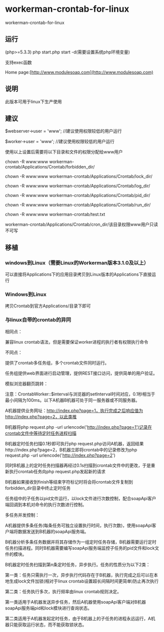 # workerman-crontab-for-linux
workerman-crontab-for-linux
## 运行
(php>=5.3.3)
php start.php start -d(需要设置系统php环境变量)

支持exec函数

Home page:[http://www.modulesoap.com](http://www.modulesoap.com)

## 说明
此版本可用于linux下生产使用

## 建议
$webserver->user = 'www';	//建议使用权限较低的用户运行

$worker->user = 'www';		//建议使用权限较低的用户运行

使用以上设置后需要将以下目录和文件的权限分配给www用户

chown -R www:www workerman-crontab/Applications/Crontab/forbidden_dir/

chown -R www:www workerman-crontab/Applications/Crontab/lock_dir/

chown -R www:www workerman-crontab/Applications/Crontab/log_dir/

chown -R www:www workerman-crontab/Applications/Crontab/pid_dir/

chown -R www:www workerman-crontab/Applications/Crontab/run_dir/

chown -R www:www workerman-crontab/test.txt

workerman-crontab/Applications/Crontab/cron_dir/该目录权限www用户只读不可写

## 移植
### windows到Linux（需要Linux的Workerman版本3.1.0及以上）
可以直接将Applications下的应用目录拷贝到Linux版本的Applications下直接运行

### Windows到Linux
拷贝Crontab到官方Applications/目录下即可

### 与linux自带的crontab的异同

相同点：

兼容linux crontab语法，但是需要保证worker进程的执行者有权限执行命令

不同点：

提供了crontab多任务组，多个crontab文件同时运行。

任务组提供web界面进行启动管理，提供REST接口访问，提供简单的用户验证。

模拟浏览器翻页跳转：

注意：CrontabWorker::$interval与浏览器的setInterval时间对应，0.1秒相当于最小间隔为100ms。以下A机器B机器可处于同一服务器或不同服务器。

A机器提供业务网址：http://index.php?page=1，执行完成之后响应值为http://index.php?page=2，以此类推

B机器将php request.php -url urlencode('http://index.php?page=1')记录在crontab文件中等待定时任务进程扫描

B机器定时任务扫描0.1秒即可执行php request.php访问A机器，返回结果http://index.php?page=2，B机器立即将crontab中的记录修改为php request.php -url urlencode('http://index.php?page=2')

同时B机器上的定时任务扫描器再经过0.1s扫描到crontab文件中的更改，于是重新执行crontab任务向php request.php发起新的请求

B机器如果接收到finish等结束字符标记时将会将crontab文件复制到forbidden_dir目录中终止定时任务

任务组中的子任务以pid文件运行，以lock文件进行次数控制，配合soapApi客户端回调到本机对命令的执行次数进行控制。

多任务并发控制：

A机器提供多条任务(每条任务可独立设置执行时间，执行次数)，使用soapApi客户端将数据发送到B机器的soapApi服务端。

B机器分析多条任务数据并将其存储作为一组定时任务存储，B机器需要运行定时任务扫描进程。同时B机器需要编写soapApi服务端监控子任务的pid文件和lock文件的模块。

B机器定时任务扫描到第n条定时任务，异步执行。任务的性质分为以下2类：

第一类：任务只需执行一次，异步执行代码存在于B机器，执行完成之后可以在本地生成lock文件加锁(相对于linux crontab设置超长间隔时间更简单)防止再次执行

第二类：任务执行多次，执行频率由linux crontab规则决定。

第一类适用于A机器发送异步任务，然后A机器使用soapApi客户端对B机器soapApi服务端pid和lock模块进行查询状态。

第二类适用于A机器发起定时任务，由于B机器上的子任务的进程永远运行，A机器只能获取运行状态，而不能获取锁状态。



